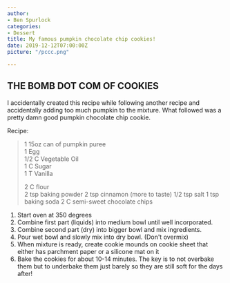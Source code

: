 ```yaml
---
author:
- Ben Spurlock
categories:
- Dessert
title: My famous pumpkin chocolate chip cookies!
date: 2019-12-12T07:00:00Z
picture: "/pccc.png"

---
```

## THE BOMB DOT COM OF COOKIES

I accidentally created this recipe while following another recipe and accidentally adding too much pumpkin to the mixture. What followed was a pretty damn good pumpkin chocolate chip cookie.

Recipe:

> 1 15oz can of pumpkin puree  
> 1 Egg  
> 1/2 C Vegetable Oil  
> 1 C Sugar  
> 1 T Vanilla
>
> 2 C flour  
> 2 tsp baking powder
> 2 tsp cinnamon (more to taste)
> 1/2 tsp salt
> 1 tsp baking soda
> 2 C semi-sweet chocolate chips

1. Start oven at 350 degrees
2. Combine first part (liquids) into medium bowl until well incorporated.
3. Combine second part (dry) into bigger bowl and mix ingredients.
4. Pour wet bowl and slowly mix into dry bowl. (Don't overmix)
5. When mixture is ready, create cookie mounds on cookie sheet that either has parchment paper or a silicone mat on it
6. Bake the cookies for about 10-14 minutes. The key is to not overbake them but to underbake them just barely so they are still soft for the days after!